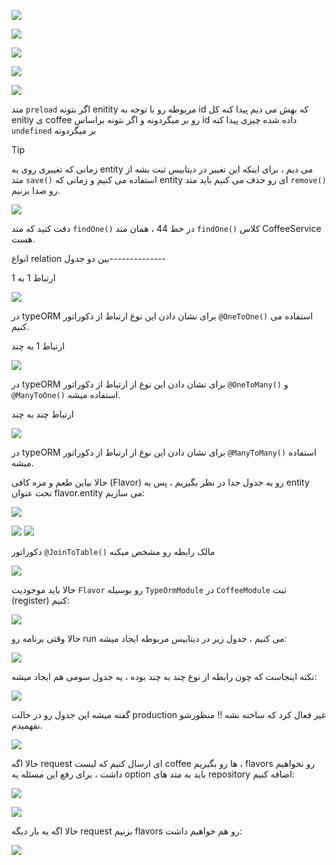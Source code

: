 



![](Pasted%20image%2020240310203214.png)

![](Pasted%20image%2020240310203529.png)

![](Pasted%20image%2020240310203619.png)

![](Pasted%20image%2020240310203734.png)

![](Pasted%20image%2020240310203914.png)

متد `preload` اگر بتونه enitity مربوطه رو با توجه به id که بهش می دیم پیدا کنه کل enitiy ی coffee رو بر میگردونه و اگر نتونه براساس id داده شده چیزی پیدا کنه `undefined` بر میگردونه

>[!tip]
>زمانی که تغییری روی یه entity می دیم ، برای اینکه این تغییر در دیتابیس ثبت بشه از متد `save()` استفاده می کنیم و زمانی که entity ای رو حذف می کنیم باید متد `remove()` رو صدا بزنیم.


![](Pasted%20image%2020240310204347.png)

دقت کنید که متد `findOne()` در خط 44 ، همان متد `findOne()` کلاس CoffeeService هست.

انواع relation بین دو جدول--------------

ارتباط 1 به 1

![](Pasted%20image%2020240310205309.png)

در typeORM برای نشان دادن این نوع ارتباط از دکوراتور `@OneToOne()` استفاده می کنیم.

ارتباط 1 به چند

![](Pasted%20image%2020240310205743.png)

در typeORM برای نشان دادن این نوع از ارتباط از دکوراتور `@OneToMany()` و `@ManyToOne()` استفاده میشه.

ارتباط چند به چند

![](Pasted%20image%2020240310210555.png)

در typeORM برای نشان دادن این نوع از ارتباط از دکوراتور `@ManyToMany()` استفاده میشه.

حالا بیاین طعم و مزه کافی (Flavor) رو یه جدول جدا در نظر بگیریم ، پس یه entity تحت عنوان flavor.entity می سازیم:

![](Pasted%20image%2020240310211017.png)

![](Pasted%20image%2020240310211143.png)
![](Pasted%20image%2020240310212231.png)

دکوراتور `@JoinToTable()` مالک رابطه رو مشخص میکنه

![](Pasted%20image%2020240310212640.png)

حالا باید موجودیت `Flavor` رو بوسیله `TypeOrmModule`  در `CoffeeModule` ثبت (register) کنیم:

![](Pasted%20image%2020240310212848.png)

حالا وقتی برنامه رو run می کنیم ، جدول زیر در دیتابیس مربوطه ایجاد میشه:

![](Pasted%20image%2020240310212957.png)

نکته اینجاست که چون رابطه از نوع چند به چند بوده ، یه جدول سومی هم ایجاد میشه:

![](Pasted%20image%2020240310213111.png)

گفته میشه این جدول رو در حالت production غیر فعال کرد که ساخته نشه !! منظورشو نفهمیدم.


![](Pasted%20image%2020240310213944.png)

حالا اگه request ای ارسال کنیم که لیست coffee ها رو بگیریم ، flavors رو نخواهیم داشت ، برای رفع این مسئله یه option باید به متد های repository اضافه کنیم:


![](Pasted%20image%2020240310213846.png)

![](Pasted%20image%2020240310213856.png)

حالا اگه یه بار دیگه request بزنیم flavors رو هم خواهیم داشت:

![](Pasted%20image%2020240310214017.png)

